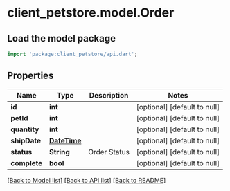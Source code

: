 # client_petstore.model.Order

## Load the model package
```dart
import 'package:client_petstore/api.dart';
```

## Properties
Name | Type | Description | Notes
------------ | ------------- | ------------- | -------------
**id** | **int** |  | [optional] [default to null]
**petId** | **int** |  | [optional] [default to null]
**quantity** | **int** |  | [optional] [default to null]
**shipDate** | [**DateTime**](DateTime.md) |  | [optional] [default to null]
**status** | **String** | Order Status | [optional] [default to null]
**complete** | **bool** |  | [optional] [default to null]

[[Back to Model list]](../README.md#documentation-for-models) [[Back to API list]](../README.md#documentation-for-api-endpoints) [[Back to README]](../README.md)


